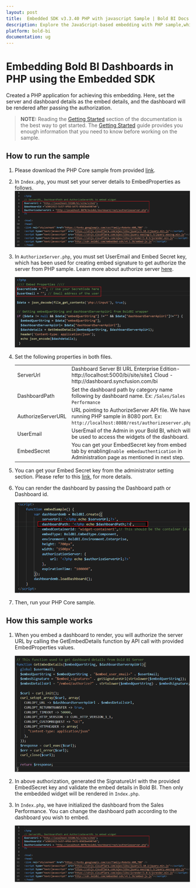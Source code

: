 ```yaml
---
layout: post
title:  Embedded SDK v3.3.40 PHP with javascript Sample | Bold BI Docs
description: Explore the JavaScript-based embedding with PHP sample,which has been supported by Bold BI since v3.3.40.
platform: bold-bi
documentation: ug
---
```


# Embedding Bold BI Dashboards in PHP using the Embedded SDK

Created a PHP application for achieving this embedding. Here, set the server and dashboard details as the embed details, and the dashboard will be rendered after passing the authorization. 

> **NOTE:** Reading the [Getting Started](/embedded-bi/javascript-based/getting-started/) section of the documentation is the best way to get started. The [Getting Started](/embedded-bi/javascript-based/getting-started/) guide provides you enough information that you need to know before working on the sample. 
    
## How to run the sample

1. Please download the PHP Core sample from provided [link](https://onpremise-demo.boldbi.com/getting-started/php/sample.zip).    

2. In `Index.php`, you must set your server details to EmbedProperties as follows.  
    ![Embed Properties](/static/assets/embedded/javascript/sample/images/php-props.png#max-width=95%)

3. In `AuthorizeServer.php`, you must set UserEmail and Embed Secret key, which has been used for creating embed signature to get authorize the server from PHP sample. Learn more about authorize server [here](https://help.syncfusion.com/bold-bi/embedded-bi/javascript/authorize-server).

    ![Authorize Server](/static/assets/embedded/javascript/sample/images/authorize-server-php.png#max-width=80%)

4. Set the following properties in both files.

    <meta charset="utf-8"/>
    <table>
      <tbody>
        <tr>
            <td align="left">ServerUrl</td>
            <td align="left">Dashboard Server BI URL 
    Enterprise Edition- http://localhost:5000/bi/site/site1 
    Cloud -http://dashboard.syncfusion.com/bi
    </td>
        </tr>
        <tr>
            <td align="left">DashboardPath</td>
            <td align="left">Set the dashboard path by category name following by dashboard name.
    Ex: <code>/Sales/Sales Performance</code>
    </td>
        </tr>
        <tr>
          <td align="left">AuthorizeServerURL</td>
            <td align="left">URL pointing to AuthorizeServer API file. We have running PHP sample in 8080 port.
    Ex: <code> http://localhost:8080/rest/authorizeserver.php</code>
    </td>
        </tr>
        <tr>
            <td align="left">UserEmail</td>
            <td align="left">UserEmail of the Admin in your Bold BI, which will be used to access the widgets of the dashboard.</td>
        </tr>
        <tr>
        <td align="left">EmbedSecret</td>
            <td align="left">You can get your EmbedSecret key from embed tab by enabling<code>Enable embedauthentication</code> in Administration page as mentioned in next step.</td>
        </tr>    
      </tbody>
    </table>


5. You can get your Embed Secret key from the administrator setting section. Please refer to this [link](/embedded-bi/site-administration/embed-settings/), for more details.  

6. You can render the dashboard by passing the Dashboard path or Dashboard id. 

    ![dashboard path](/static/assets/embedded/javascript/sample/images/dashboardpath-php.png#max-width=80%)

7. Then, run your PHP Core sample.

## How this sample works

1. When you embed a dashboard to render, you will authorize the server URL by calling the GetEmbedDetails function by API call with provided EmbedProperties values. 

    ![Getdetails](/static/assets/embedded/javascript/sample/images/embeddetails-php.png#max-width=80%)

2. In above authorization, generated the SignatureUrl with the provided EmbedSecret key and validate the embed details in Bold BI. Then only the embedded widget will be rendered in `Index.php`.

3. In `Index.php`, we have initialized the dashboard from the Sales Performance. You can change the dashboard path according to the dashboard you wish to embed. 

    ![Embed Properties](/static/assets/embedded/javascript/sample/images/php-props.png#max-width=95%)
